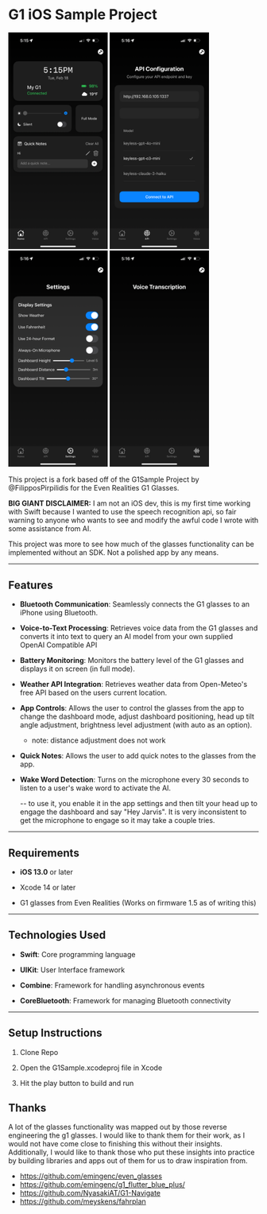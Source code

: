 # G1 iOS Sample Project



<p float="left">
  <img src="https://github.com/callbacked/g1-sample/blob/main/screenshots/IMG_0979.PNG?raw=true" width="200" />
  <img src="https://github.com/callbacked/g1-sample/blob/main/screenshots/IMG_0983.PNG?raw=true" width="200" /> 
  <img src="https://github.com/callbacked/g1-sample/blob/main/screenshots/IMG_0984.PNG?raw=true" width="200" />
  <img src="https://github.com/callbacked/g1-sample/blob/main/screenshots/IMG_0985.PNG?raw=true" width="200" />
</p>

This project is a fork based off of the G1Sample Project by @FilipposPirpilidis for the Even Realities G1 Glasses.


**BIG GIANT DISCLAIMER:** I am not an iOS dev, this is my first time working with Swift because I wanted to use the speech recognition api, so fair warning to anyone who wants to see and modify the awful code I wrote with some assistance from AI. 

This project was more to see how much of the glasses functionality can be implemented without an SDK. Not a polished app by any means.

  

---

  

## Features

  

-  **Bluetooth Communication**: Seamlessly connects the G1 glasses to an iPhone using Bluetooth.

-  **Voice-to-Text Processing**: Retrieves voice data from the G1 glasses and converts it into text to query an AI model from your own supplied OpenAI Compatible API

-  **Battery Monitoring**: Monitors the battery level of the G1 glasses and displays it on screen (in full mode).

-  **Weather API Integration**: Retrieves weather data from Open-Meteo's free API based on the users current location.

-  **App Controls**: Allows the user to control the glasses from the app to change the dashboard mode, adjust dashboard positioning, head up tilt angle adjustment, brightness level adjustment (with auto as an option).
	- note: distance adjustment does not work 

-  **Quick Notes**: Allows the user to add quick notes to the glasses from the app.

-  **Wake Word Detection**: Turns on the microphone every 30 seconds to listen to a user's wake word to activate the AI.

	-- to use it, you enable it in the app settings and then tilt your head up to engage the dashboard and say "Hey Jarvis". It is very inconsistent to get the microphone to engage so it may take a couple tries.

  
  

---

  

## Requirements

  

-  **iOS 13.0** or later

- Xcode 14 or later

- G1 glasses from Even Realities (Works on firmware 1.5 as of writing this)

  

---

  

## Technologies Used

  

-  **Swift**: Core programming language

-  **UIKit**: User Interface framework

-  **Combine**: Framework for handling asynchronous events

-  **CoreBluetooth**: Framework for managing Bluetooth connectivity

  

---

  

## Setup Instructions

1. Clone Repo

2. Open the G1Sample.xcodeproj file in Xcode

3. Hit the play button to build and run

## Thanks
A lot of the glasses functionality was mapped out by those reverse engineering the g1 glasses. I would like to thank them for their work, as I would not have come close to finishing this without
their insights. Additionally, I would like to thank those who put these insights into practice by building libraries and apps out of them for us to draw inspiration from.

 - https://github.com/emingenc/even_glasses
 - https://github.com/emingenc/g1_flutter_blue_plus/
 - https://github.com/NyasakiAT/G1-Navigate
 - https://github.com/meyskens/fahrplan